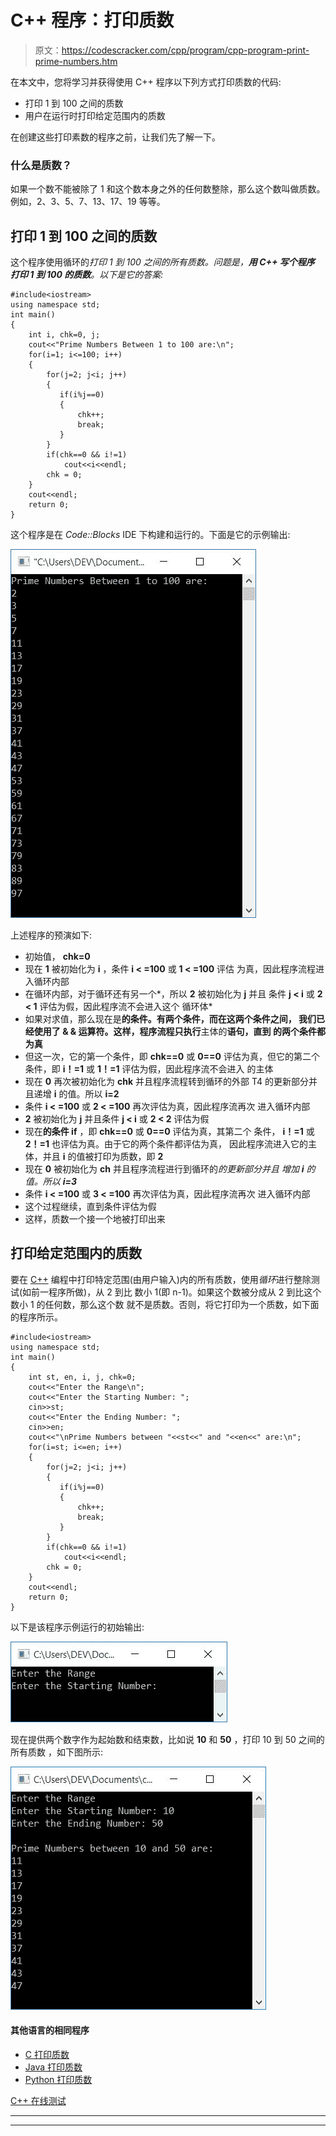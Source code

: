 # C++ 程序：打印质数

> 原文：<https://codescracker.com/cpp/program/cpp-program-print-prime-numbers.htm>

在本文中，您将学习并获得使用 C++ 程序以下列方式打印质数的代码:

*   打印 1 到 100 之间的质数
*   用户在运行时打印给定范围内的质数

在创建这些打印素数的程序之前，让我们先了解一下。

### 什么是质数？

如果一个数不能被除了 1 和这个数本身之外的任何数整除，那么这个数叫做质数。例如，2、3、5、7、13、17、19 等等。

## 打印 1 到 100 之间的质数

这个程序使用循环的*打印 1 到 100 之间的所有质数。问题是，**用 C++ 写个程序 打印 1 到 100 的质数**。以下是它的答案:*

```
#include<iostream>
using namespace std;
int main()
{
    int i, chk=0, j;
    cout<<"Prime Numbers Between 1 to 100 are:\n";
    for(i=1; i<=100; i++)
    {
        for(j=2; j<i; j++)
        {
           if(i%j==0)
           {
               chk++;
               break;
           }
        }
        if(chk==0 && i!=1)
            cout<<i<<endl;
        chk = 0;
    }
    cout<<endl;
    return 0;
}
```

这个程序是在 *Code::Blocks* IDE 下构建和运行的。下面是它的示例输出:

![C++ program print prime numbers](img/04c71d4874b43e0f073bd7b19c95f105.png)

上述程序的预演如下:

*   初始值， **chk=0**
*   现在 **1** 被初始化为 **i** ，条件 **i < =100** 或 **1 < =100** 评估 为真，因此程序流程进入循环内部
*   在循环内部，对于循环还有另一个*，所以 **2** 被初始化为 **j** 并且 条件 **j < i** 或 **2 < 1** 评估为假，因此程序流不会进入这个 循环体*
*   如果对求值，那么现在是**的条件。有两个条件，而在这两个条件之间， 我们已经使用了 **& &** 运算符。这样，程序流程只执行**主体的**语句，直到 的两个条件都为真**
*   但这一次，它的第一个条件，即 **chk==0** 或 **0==0** 评估为真，但它的第二个 条件，即 **i！=1** 或 **1！=1** 评估为假，因此程序流不会进入 的主体
*   现在 **0** 再次被初始化为 **chk** 并且程序流程转到循环的外部 T4 的更新部分并且递增 **i** 的值。所以 **i=2**
*   条件 **i < =100** 或 **2 < =100** 再次评估为真，因此程序流再次 进入循环内部
*   **2** 被初始化为 **j** 并且条件 **j < i** 或 **2 < 2** 评估为假
*   现在**的条件 if** ，即 **chk==0** 或 **0==0** 评估为真，其第二个 条件， **i！=1** 或 **2！=1** 也评估为真。由于它的两个条件都评估为真， 因此程序流进入它的主体，并且 **i** 的值被打印为质数，即 **2**
*   现在 **0** 被初始化为 **ch** 并且程序流程进行到循环的*的更新部分并且 增加 **i** 的值。所以 **i=3***
*   条件 **i < =100** 或 **3 < =100** 再次评估为真，因此程序流再次 进入循环内部
*   这个过程继续，直到条件评估为假
*   这样，质数一个接一个地被打印出来

## 打印给定范围内的质数

要在 [C++](/cpp/index.htm) 编程中打印特定范围(由用户输入)内的所有质数，使用*循环*进行整除测试(如前一程序所做)，从 2 到比 数小 1(即 n-1)。如果这个数被分成从 2 到比这个数小 1 的任何数，那么这个数 就不是质数。否则，将它打印为一个质数，如下面的程序所示。

```
#include<iostream>
using namespace std;
int main()
{
    int st, en, i, j, chk=0;
    cout<<"Enter the Range\n";
    cout<<"Enter the Starting Number: ";
    cin>>st;
    cout<<"Enter the Ending Number: ";
    cin>>en;
    cout<<"\nPrime Numbers between "<<st<<" and "<<en<<" are:\n";
    for(i=st; i<=en; i++)
    {
        for(j=2; j<i; j++)
        {
           if(i%j==0)
           {
               chk++;
               break;
           }
        }
        if(chk==0 && i!=1)
            cout<<i<<endl;
        chk = 0;
    }
    cout<<endl;
    return 0;
}
```

以下是该程序示例运行的初始输出:

![print prime numbers in given range c++](img/6da525450820dd8600b877e134047e80.png)

现在提供两个数字作为起始数和结束数，比如说 **10** 和 **50** ，打印 10 到 50 之间的所有质数 ，如下图所示:

![c++ print prime numbers](img/70f03d78e5554281f1714cf18d97cee6.png)

#### 其他语言的相同程序

*   [C 打印质数](/c/program/c-program-print-prime-numbers.htm)
*   [Java 打印质数](/java/program/java-program-print-prime-numbers.htm)
*   [Python 打印质数](/python/program/python-program-print-prime-numbers.htm)

[C++ 在线测试](/exam/showtest.php?subid=3)

* * *

* * *